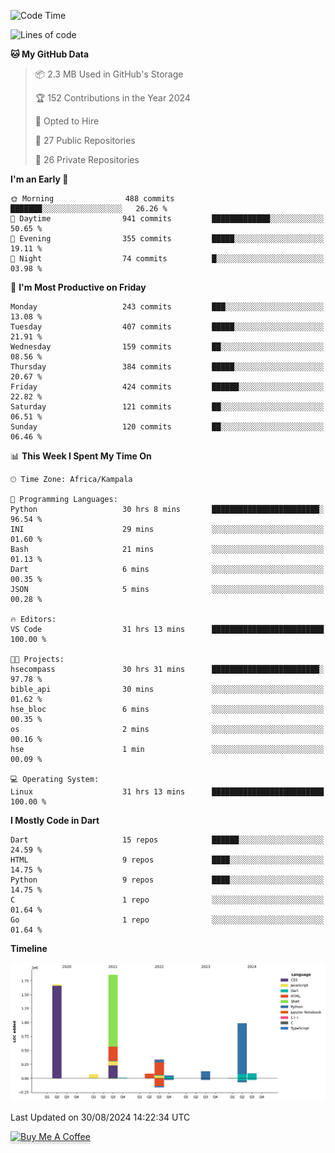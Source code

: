 <!--START_SECTION:waka-->
![Code Time](http://img.shields.io/badge/Code%20Time-876%20hrs%2040%20mins-blue)

![Lines of code](https://img.shields.io/badge/From%20Hello%20World%20I%27ve%20Written-5.3%20million%20lines%20of%20code-blue)

**🐱 My GitHub Data** 

> 📦 2.3 MB Used in GitHub's Storage 
 > 
> 🏆 152 Contributions in the Year 2024
 > 
> 💼 Opted to Hire
 > 
> 📜 27 Public Repositories 
 > 
> 🔑 26 Private Repositories 
 > 
**I'm an Early 🐤** 

```text
🌞 Morning                488 commits         ███████░░░░░░░░░░░░░░░░░░   26.26 % 
🌆 Daytime                941 commits         █████████████░░░░░░░░░░░░   50.65 % 
🌃 Evening                355 commits         █████░░░░░░░░░░░░░░░░░░░░   19.11 % 
🌙 Night                  74 commits          █░░░░░░░░░░░░░░░░░░░░░░░░   03.98 % 
```
📅 **I'm Most Productive on Friday** 

```text
Monday                   243 commits         ███░░░░░░░░░░░░░░░░░░░░░░   13.08 % 
Tuesday                  407 commits         █████░░░░░░░░░░░░░░░░░░░░   21.91 % 
Wednesday                159 commits         ██░░░░░░░░░░░░░░░░░░░░░░░   08.56 % 
Thursday                 384 commits         █████░░░░░░░░░░░░░░░░░░░░   20.67 % 
Friday                   424 commits         ██████░░░░░░░░░░░░░░░░░░░   22.82 % 
Saturday                 121 commits         ██░░░░░░░░░░░░░░░░░░░░░░░   06.51 % 
Sunday                   120 commits         ██░░░░░░░░░░░░░░░░░░░░░░░   06.46 % 
```


📊 **This Week I Spent My Time On** 

```text
🕑︎ Time Zone: Africa/Kampala

💬 Programming Languages: 
Python                   30 hrs 8 mins       ████████████████████████░   96.54 % 
INI                      29 mins             ░░░░░░░░░░░░░░░░░░░░░░░░░   01.60 % 
Bash                     21 mins             ░░░░░░░░░░░░░░░░░░░░░░░░░   01.13 % 
Dart                     6 mins              ░░░░░░░░░░░░░░░░░░░░░░░░░   00.35 % 
JSON                     5 mins              ░░░░░░░░░░░░░░░░░░░░░░░░░   00.28 % 

🔥 Editors: 
VS Code                  31 hrs 13 mins      █████████████████████████   100.00 % 

🐱‍💻 Projects: 
hsecompass               30 hrs 31 mins      ████████████████████████░   97.78 % 
bible_api                30 mins             ░░░░░░░░░░░░░░░░░░░░░░░░░   01.62 % 
hse_bloc                 6 mins              ░░░░░░░░░░░░░░░░░░░░░░░░░   00.35 % 
os                       2 mins              ░░░░░░░░░░░░░░░░░░░░░░░░░   00.16 % 
hse                      1 min               ░░░░░░░░░░░░░░░░░░░░░░░░░   00.09 % 

💻 Operating System: 
Linux                    31 hrs 13 mins      █████████████████████████   100.00 % 
```

**I Mostly Code in Dart** 

```text
Dart                     15 repos            ██████░░░░░░░░░░░░░░░░░░░   24.59 % 
HTML                     9 repos             ████░░░░░░░░░░░░░░░░░░░░░   14.75 % 
Python                   9 repos             ████░░░░░░░░░░░░░░░░░░░░░   14.75 % 
C                        1 repo              ░░░░░░░░░░░░░░░░░░░░░░░░░   01.64 % 
Go                       1 repo              ░░░░░░░░░░░░░░░░░░░░░░░░░   01.64 % 
```



**Timeline**

![Lines of Code chart](https://raw.githubusercontent.com/drexhacker/drexhacker/main/assets/bar_graph.png)


 Last Updated on 30/08/2024 14:22:34 UTC
<!--END_SECTION:waka-->

<a href="https://www.buymeacoffee.com/drexsoftorg" target="_blank"><img src="https://www.buymeacoffee.com/assets/img/custom_images/orange_img.png" alt="Buy Me A Coffee" style="height: 41px !important;width: 174px !important;box-shadow: 0px 3px 2px 0px rgba(190, 190, 190, 0.5) !important;-webkit-box-shadow: 0px 3px 2px 0px rgba(190, 190, 190, 0.5) !important;" ></a>


<!---
drexhacker/drexhacker is a ✨ special ✨ repository because its `README.md` (this file) appears on your GitHub profile.
You can click the Preview link to take a look at your changes.
--->
